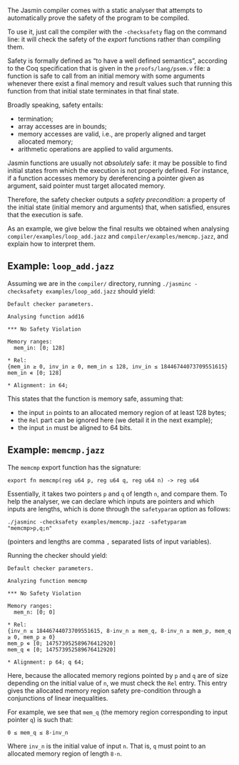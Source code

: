 The Jasmin compiler comes with a static analyser that attempts to automatically prove the safety of the program to be compiled.

To use it, just call the compiler with the `-checksafety` flag on the command line:
it will check the safety of the *export* functions rather than compiling them.

Safety is formally defined as “to have a well defined semantics”, according to the Coq specification that is given in the `proofs/lang/psem.v` file:
a function is safe to call from an initial memory with some arguments whenever there exist a final memory and result values such that running this function from that initial state terminates in that final state.

Broadly speaking, safety entails:

  - termination;
  - array accesses are in bounds;
  - memory accesses are valid, i.e., are properly aligned and target allocated memory;
  - arithmetic operations are applied to valid arguments.

Jasmin functions are usually not *absolutely* safe: it may be possible to find initial states from which the execution is not properly defined. For instance, if a function accesses memory by dereferencing a pointer given as argument, said pointer must target allocated memory.

Therefore, the safety checker outputs a *safety precondition*: a property of the initial state
(initial memory and arguments) that, when satisfied, ensures that the execution is safe.

As an example, we give below the final results we obtained when
analysing `compiler/examples/loop_add.jazz` and `compiler/examples/memcmp.jazz`, and explain how to interpret them.


## Example: `loop_add.jazz`
Assuming we are in the `compiler/` directory, running `./jasminc -checksafety examples/loop_add.jazz` should yield:

```
Default checker parameters.

Analysing function add16

*** No Safety Violation

Memory ranges:
  mem_in: [0; 128]
  
* Rel:
{mem_in ≥ 0, inv_in ≥ 0, mem_in ≤ 128, inv_in ≤ 18446744073709551615}
mem_in ∊ [0; 128]

* Alignment: in 64;
```
This states that the function is memory safe, assuming that:
- the input `in` points to an allocated memory region of at least 128 bytes;
- the `Rel` part can be ignored here (we detail it in the next example);
- the input `in` must be aligned to 64 bits. 


## Example: `memcmp.jazz`
The `memcmp` export function has the signature:
```
export fn memcmp(reg u64 p, reg u64 q, reg u64 n) -> reg u64
```
Essentially, it takes two pointers `p` and `q` of length `n`, and compare them.  To help the analyser, we can declare which inputs are pointers and which inputs are lengths, which is done through the `safetyparam` option as follows:
```
./jasminc -checksafety examples/memcmp.jazz -safetyparam "memcmp>p,q;n"
```
(pointers and lengths are comma `,` separated lists of input variables).

Running the checker should yield:
```
Default checker parameters.

Analyzing function memcmp

*** No Safety Violation

Memory ranges:
  mem_n: [0; 0]
  
* Rel:
{inv_n ≤ 18446744073709551615, 8·inv_n ≥ mem_q, 8·inv_n ≥ mem_p, mem_q ≥ 0, mem_p ≥ 0}
mem_p ∊ [0; 147573952589676412920]
mem_q ∊ [0; 147573952589676412920]

* Alignment: p 64; q 64; 
```
Here, because the allocated memory regions pointed by `p` and `q` are of size depending on the initial value of `n`, we must check the `Rel` entry. This entry gives the allocated memory region safety pre-condition through a conjunctions of linear inequalities. 

For example, we see that `mem_q` (the memory region corresponding to input pointer `q`) is such that:
```
0 ≤ mem_q ≤ 8·inv_n
```
Where `inv_n` is the initial value of input `n`. That is, `q` must point to an allocated memory region of length `8·n`.